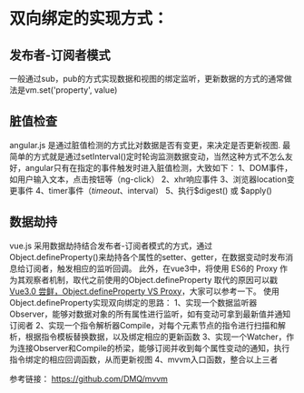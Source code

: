 # 双向绑定的实现方式：
## 发布者-订阅者模式
一般通过sub，pub的方式实现数据和视图的绑定监听，更新数据的方式的通常做法是vm.set('property', value)

## 脏值检查
angular.js 是通过脏值检测的方式比对数据是否有变更，来决定是否更新视图.
最简单的方式就是通过setInterval()定时轮询监测数据变动，当然这种方式不怎么友好，angular只有在指定的事件触发时进入脏值检测，大致如下：
1、DOM事件，如用户输入文本，点击按钮等（ng-click）
2、xhr响应事件
3、浏览器location变更事件
4、timer事件（$timeout、$interval）
5、执行$digest() 或 $apply()

## 数据劫持
vue.js 采用数据劫持结合发布者-订阅者模式的方式，通过Object.defineProperty()来劫持各个属性的setter、getter，在数据变动时发布消息给订阅者，触发相应的监听回调。
此外，在vue3中，将使用 ES6的 Proxy 作为其观察者机制，取代之前使用的Object.defineProperty
取代的原因可以戳[Vue3.0 尝鲜，Object.defineProperty VS Proxy](http://www.ishenping.com/ArtInfo/256477.html)，大家可以参考一下。
使用Object.defineProperty实现双向绑定的思路：
1、实现一个数据监听器Observer，能够对数据对象的所有属性进行监听，如有变动可拿到最新值并通知订阅者 
2、实现一个指令解析器Compile，对每个元素节点的指令进行扫描和解析，根据指令模板替换数据，以及绑定相应的更新函数 
3、实现一个Watcher，作为连接Observer和Compile的桥梁，能够订阅并收到每个属性变动的通知，执行指令绑定的相应回调函数，从而更新视图 
4、mvvm入口函数，整合以上三者

参考链接： https://github.com/DMQ/mvvm